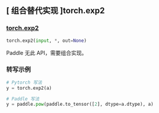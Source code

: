 ## [ 组合替代实现 ]torch.exp2

### [torch.exp2](https://pytorch.org/docs/stable/generated/torch.exp2.html#torch.exp2)

```python
torch.exp2(input, *, out=None)
```

Paddle 无此 API，需要组合实现。

### 转写示例

```python
# Pytorch 写法
y = torch.exp2(a)

# Paddle 写法
y = paddle.pow(paddle.to_tensor([2], dtype=a.dtype), a)
```
